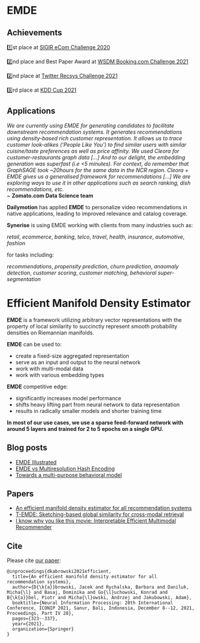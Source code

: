 # EMDE

## Achievements

:one:st place at [SIGIR eCom Challenge 2020](https://sigir-ecom.github.io/ecom20DCPapers/SIGIR_eCom20_DC_paper_1.pdf)
 
:two:nd place  and Best Paper Award at [WSDM Booking.com Challenge 2021](http://ceur-ws.org/Vol-2855/challenge_short_3.pdf)

:two:nd place at [Twitter Recsys Challenge 2021](https://recsys-twitter.com/competition_leaderboard/latest)

:three:rd place at [KDD Cup 2021](https://ogb.stanford.edu/paper/kddcup2021/mag240m_SyneriseAI.pdf)
 
## Applications

_We are currently using EMDE  for generating candidates to facilitate downstream recommendation systems. It generates 
recommendations using density-based rich customer representation. It allows us to trace customer look-alikes 
(‘People Like You’) to find similar users with similar cuisine/taste preferences as well as price affinity. 
We used Cleora for customer-restaurants graph data […] And to our delight, the embedding generation was superfast 
(i.e <5 minutes). For context, do remember that GraphSAGE took ~20hours for the same data in the NCR region. 
Cleora + EMDE gives us a generalised framework for recommendations […] We are exploring ways to use it in other 
applications such as search ranking, dish recommendations, etc._\
~ **Zomato.com Data Science team** 

**Dailymotion** has applied **EMDE** to personalize video recommendations in native applications, leading to improved relevance
and catalog coverage.

**Synerise** is using EMDE working with clients from many industries such as: 

*retail*, *ecommerce*, *banking*, *telco*, *travel*, *health*, *insurance*, *automotive*, *fashion*

for tasks including:

*recommendations*, *propensity prediction*, *churn prediction*, *anaomaly detection*, *customer scoring*, *customer 
matching*, *behavioral super-segmentation* 

# Efficient Manifold Density Estimator

**EMDE** is a framework utilizing arbitrary vector representations with the property of 
local similarity to succinctly represent smooth probability densities on Riemannian manifolds.

**EMDE** can be used to:
- create a fixed-size aggregated representation
- serve as an input and output to the neural network
- work with multi-modal data
- work with various embedding types 

**EMDE** competitive edge:
- significantly increases model performance
- shifts heavy lifting part from neural network to data representation
- results in radically smaller models and shorter training time

**In most of our use cases, we use a sparse feed-forward network with around 5 layers and trained for 2 to 5 epochs 
on a single GPU.**

## Blog posts
- [EMDE Illustrated](https://sair.synerise.com/emde-illustrated/)
- [EMDE vs Multiresolution Hash Encoding](https://sair.synerise.com/emde-vs-multiresolution-hash-encoding/)
- [Towards a multi-purpose behavioral model](https://sair.synerise.com/towards-a-multi-purpose-behavioral-model/)
## Papers
- [An efficient manifold density estimator for all recommendation systems](https://9arxiv.org/abs/2006.01894)
- [T-EMDE: Sketching-based global similarity for cross-modal retrieval](https://arxiv.org/abs/2105.04242)
- [I know why you like this movie: Interpretable Efficient Multimodal Recommender](https://arxiv.org/abs/2006.09979)

## Cite

Please cite [our paper](https://arxiv.org/abs/2006.01894):

```
@inproceedings{dkabrowski2021efficient,
  title={An efficient manifold density estimator for all recommendation systems},
  author={D{\k{a}}browski, Jacek and Rychalska, Barbara and Daniluk, Micha{\l} and Basaj, Dominika and Go{\l}uchowski, Konrad and B{\k{a}}bel, Piotr and Micha{\l}owski, Andrzej and Jakubowski, Adam},
  booktitle={Neural Information Processing: 28th International Conference, ICONIP 2021, Sanur, Bali, Indonesia, December 8--12, 2021, Proceedings, Part IV 28},
  pages={323--337},
  year={2021},
  organization={Springer}
}
```
